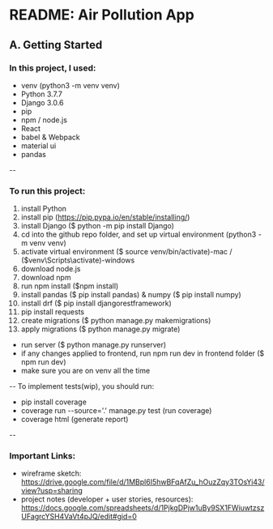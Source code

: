 # README: Air Pollution App

## A. Getting Started
### In this project, I used:
* venv (python3 -m venv venv)
* Python 3.7.7
* Django 3.0.6
* pip
* npm / node.js
* React
* babel & Webpack
* material ui
* pandas

-- 
### To run this project:
1. install Python 
2. install pip (https://pip.pypa.io/en/stable/installing/)
2. install Django ($ python -m pip install Django)
3. cd into the github repo folder, and set up virtual environment (python3 -m venv venv)
4. activate virtual environment ($ source venv/bin/activate)-mac / ($venv\Scripts\activate)-windows
5. download node.js
6. download npm
6. run npm install ($npm install)
7. install pandas ($ pip install pandas) & numpy ($ pip install numpy)
8. install drf ($ pip install djangorestframework)
9. pip install requests 
9. create migrations ($ python manage.py makemigrations)
10. apply migrations ($ python manage.py migrate)
* run server ($ python manage.py runserver)
* if any changes applied to frontend, run npm run dev in frontend folder ($ npm run dev)
* make sure you are on venv all the time

--
To implement tests(wip), you should run:
* pip install coverage
* coverage run --source='.' manage.py test (run coverage)
* coverage html (generate report)

--
### Important Links: 
* wireframe sketch: https://drive.google.com/file/d/1MBpl6I5hwBFqAfZu_hOuzZqy3TOsYi43/view?usp=sharing
* project notes (developer + user stories, resources): https://docs.google.com/spreadsheets/d/1PjkgDPjw1uBy9SX1FWiuwtzszUFagrcYSH4VaVt4pJQ/edit#gid=0



